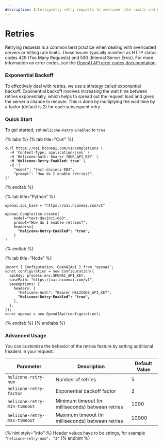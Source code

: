 ```yaml
---
description: Intelligently retry requests to overcome rate limits and overloaded servers
---
```


# Retries

Retrying requests is a common best practice when dealing with overloaded servers or hitting rate limits. These issues typically manifest as HTTP status codes 429 (Too Many Requests) and 500 (Internal Server Error). For more information on error codes, see the [OpenAI API error codes documentation](https://platform.openai.com/docs/guides/error-codes/api-errors).

### Exponential Backoff

To effectively deal with retries, we use a strategy called exponential backoff. Exponential backoff involves increasing the wait time between retries exponentially, which helps to spread out the request load and gives the server a chance to recover. This is done by multiplying the wait time by a factor (default is 2) for each subsequent retry.

### Quick Start

To get started, set `Helicone-Retry-Enabled` to  `true`

{% tabs %}
{% tab title="Curl" %}
<pre class="language-bash"><code class="lang-bash">curl https://oai.hconeai.com/v1/completions \
  -H 'Content-Type: application/json' \
  -H 'Helicone-Auth: Bearer YOUR_API_KEY' \
<strong>  -H 'Helicone-Retry-Enabled: true' \
</strong>  -d '{
    "model": "text-davinci-003",
    "prompt": "How do I enable retries?",
}'
</code></pre>
{% endtab %}

{% tab title="Python" %}
<pre class="language-python"><code class="lang-python">openai.api_base = "https://oai.hconeai.com/v1"

openai.Completion.create(
    model="text-davinci-003",
    prompt="How do I enable retries?",
    headers={
<strong>      "Helicone-Retry-Enabled": "true",
</strong>    }
)
</code></pre>
{% endtab %}

{% tab title="Node" %}
<pre class="language-typescript"><code class="lang-typescript">import { Configuration, OpenAIApi } from "openai";
const configuration = new Configuration({
  apiKey: process.env.OPENAI_API_KEY,
  basePath: "https://oai.hconeai.com/v1",
  baseOptions: {
    headers: {
      "Helicone-Auth": "Bearer HELICONE_API_KEY",
<strong>      "Helicone-Retry-Enabled": "true",
</strong>    },
  },
});
const openai = new OpenAIApi(configuration);
</code></pre>
{% endtab %}
{% endtabs %}

### Advanced Usage

You can customize the behavior of the retries feature by setting additional headers in your request.

| Parameter                    | Description                                       | Default Value |
| ---------------------------- | ------------------------------------------------- | ------------- |
| `helicone-retry-num`         | Number of retries                                 | 5             |
| `helicone-retry-factor`      | Exponential backoff factor                        | 2             |
| `helicone-retry-min-timeout` | Minimum timeout (in milliseconds) between retries | 1000          |
| `helicone-retry-max-timeout` | Maximum timeout (in milliseconds) between retries | 10000         |

{% hint style="info" %}
Header values have to be strings, for example `"helicone-retry-num": "3"`
{% endhint %}

